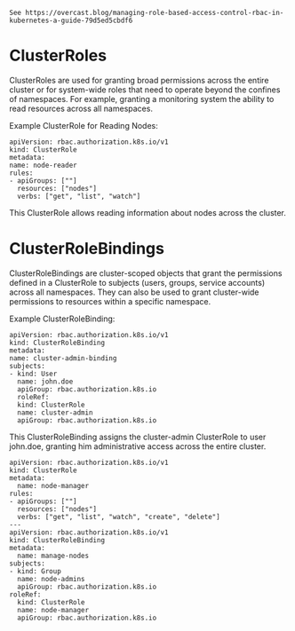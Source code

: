 `See https://overcast.blog/managing-role-based-access-control-rbac-in-kubernetes-a-guide-79d5ed5cbdf6`
# ClusterRoles

ClusterRoles are used for granting broad permissions across the entire cluster or for system-wide roles that need to
operate beyond the confines of namespaces. For example, granting a monitoring system the ability to read resources
across all namespaces.

Example ClusterRole for Reading Nodes:

```
apiVersion: rbac.authorization.k8s.io/v1
kind: ClusterRole
metadata:
name: node-reader
rules:
- apiGroups: [""]
  resources: ["nodes"]
  verbs: ["get", "list", "watch"]
```

This ClusterRole allows reading information about nodes across the cluster.

# ClusterRoleBindings

ClusterRoleBindings are cluster-scoped objects that grant the permissions defined in a ClusterRole to subjects (users,
groups, service accounts) across all namespaces. They can also be used to grant cluster-wide permissions to resources
within a specific namespace.

Example ClusterRoleBinding:

```
apiVersion: rbac.authorization.k8s.io/v1
kind: ClusterRoleBinding
metadata:
name: cluster-admin-binding
subjects:
- kind: User
  name: john.doe
  apiGroup: rbac.authorization.k8s.io
  roleRef:
  kind: ClusterRole
  name: cluster-admin
  apiGroup: rbac.authorization.k8s.io
```  

This ClusterRoleBinding assigns the cluster-admin ClusterRole to user john.doe, granting him administrative access
across the entire cluster.

```
apiVersion: rbac.authorization.k8s.io/v1
kind: ClusterRole
metadata:
  name: node-manager
rules:
- apiGroups: [""]
  resources: ["nodes"]
  verbs: ["get", "list", "watch", "create", "delete"]
---
apiVersion: rbac.authorization.k8s.io/v1
kind: ClusterRoleBinding
metadata:
  name: manage-nodes
subjects:
- kind: Group
  name: node-admins
  apiGroup: rbac.authorization.k8s.io
roleRef:
  kind: ClusterRole
  name: node-manager
  apiGroup: rbac.authorization.k8s.io
```
